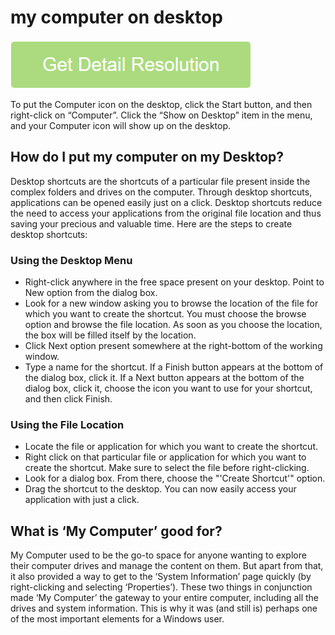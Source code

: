 # my computer on desktop

[![my computer on desktop](get-startted.png)](https://icncomputer.com/my-computer-on-desktop/)

To put the Computer icon on the desktop, click the Start button, and then right-click on “Computer”. Click the “Show on Desktop” item in the menu, and your Computer icon will show up on the desktop.

## How do I put my computer on my Desktop?

Desktop shortcuts are the shortcuts of a particular file present inside the complex folders and drives on the computer. Through desktop shortcuts, applications can be opened easily just on a click. Desktop shortcuts reduce the need to access your applications from the original file location and thus saving your precious and valuable time. Here are the steps to create desktop shortcuts:

### Using the Desktop Menu

* Right-click anywhere in the free space present on your desktop. Point to New option from the dialog box.
* Look for a new window asking you to browse the location of the file for which you want to create the shortcut. You must choose the browse option and browse the file location. As soon as you choose the location, the box will be filled itself by the location.
* Click Next option present somewhere at the right-bottom of the working window.
* Type a name for the shortcut. If a Finish button appears at the bottom of the dialog box, click it. If a Next button appears at the bottom of the dialog box, click it, choose the icon you want to use for your shortcut, and then click Finish.

### Using the File Location

* Locate the file or application for which you want to create the shortcut.
* Right click on that particular file or application for which you want to create the shortcut. Make sure to select the file before right-clicking.
* Look for a dialog box. From there, choose the "'Create Shortcut'" option.
* Drag the shortcut to the desktop. You can now easily access your application with just a click.

## What is ‘My Computer’ good for?

My Computer used to be the go-to space for anyone wanting to explore their computer drives and manage the content on them. But apart from that, it also provided a way to get to the ‘System Information’ page quickly (by right-clicking and selecting ‘Properties’). These two things in conjunction made ‘My Computer’ the gateway to your entire computer, including all the drives and system information. This is why it was (and still is) perhaps one of the most important elements for a Windows user.

